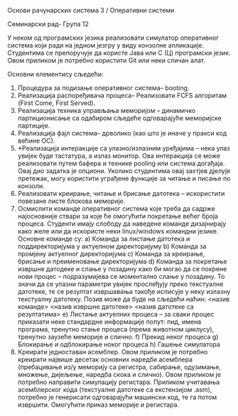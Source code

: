 Основи рачунарских система 3 / Оперативни системи

 Семинарски рад- Група 12
 
 У неком од програмских језика реализовати симулатор оперативног система који ради на једном
 језгру у виду конзолне апликације. Студентима се препоручује да користе Јава или С (Ц)
 програмски језик. Овом приликом је потребно користити Git или неки сличан алат.
 
 Основни елементису сљедећи:
 1. Процедура за подизање оперативног система– booting.
 2. Реализација распоређивача процеса– Реализовати FCFS алгоритам (First Come, First Served).
 3. Реализација техника управљања меморијом – динамичко партиционисање са одабиром
 сљедеће одговарајуће меморијске партиције.
 4. Реализација фајл система– дрволико (као што је иначе у пракси код већине ОС).
 5. *Реализација интеракције са улазно/излазним уређајима – нека улаз увијек буде тастатура, а
 излаз монитор. Ова интеракција се може реализовати путем бафера и технике pooling или
 система догађаја. Овај дио задатка је опциони. Уколико студентима овај захтјев дјелује
 претежак, могу користити уграђене функције за читање и писање по конзоли.
 6. Реализовати креирање, читање и брисање датотека – искористити повезане листе блокова
 меморије.
 7. Осмислити команде оперативног система које треба да садрже најосновније ствари за које ће
 омогућити покретање већег броја процеса. Студенти имају слободу да наведене команде
 дизајнирају како желе или да искористе неки linux/windows командни језике.
 Основне команде су:
 a) Команда за листање датотека и поддиректоријума у актуелном директоријуму
 b) Команда за промјену актуелног директоријума
 c) Команда за креирање, брисање и преименовање директоријума
 d) Команда за покретање извршне датодеке и слање у позадину како би могао да се покрене
 нови процес – подразумијева се моментално слање у позадину. То значи да се улазни
 параметри увијек прослеђују преко текстуалне датотеке, те се резултат извршавања
 такође исписује у неку излазну текстуалну датотеку. Позив може да буде на сљедећи
 наћин:
 <назив команде> <назив извршне датотеке> <назив датотеке са резултатима>
 e) Листање актуелних процеса – за сваки процес приказати неке стандардне информације
 попут: пид, имена програма, тренутно стање процеса (према животном циклусу), тренутно
 заузеће меморије и слично.
 f) Прекид неког процеса
 g) Блокирање и одблокирање ноког процеса
 h) Гашење симулатора
 9. Креирати једноставан асемблер. Овом приликом је потребно креирати највише десетак
 основних наредби асемблера (пребацивање из/у меморију са регистра, сабирање, одузимање,
 множење, дијељење, наредба скока и слично). Овом приликом је потребно направити
 симулацију регистара. Приликом учитавања асемблерског кода (текстуалне датотеке са
 екстензијом .asm), потребно је генерисати одговарајући машински код, те га потом извршити.
 Омогућити приказ меморије и регистара.
